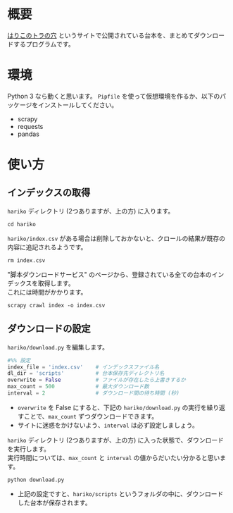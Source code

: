 # 概要

[はりこのトラの穴](https://haritora.net/) というサイトで公開されている台本を、まとめてダウンロードするプログラムです。

# 環境

Python 3 なら動くと思います。
`Pipfile` を使って仮想環境を作るか、以下のパッケージをインストールしてください。

- scrapy
- requests
- pandas

# 使い方

## インデックスの取得

`hariko` ディレクトリ (2つありますが、上の方) に入ります。

```
cd hariko
```

`hariko/index.csv` がある場合は削除しておかないと、クロールの結果が既存の内容に追記されるようです。

```
rm index.csv
```

"脚本ダウンロードサービス" のページから、登録されている全ての台本のインデックスを取得します。  
これには時間がかかります。

```
scrapy crawl index -o index.csv
```

## ダウンロードの設定

`hariko/download.py` を編集します。

```python
#%% 設定
index_file = 'index.csv'    # インデックスファイル名
dl_dir = 'scripts'          # 台本保存先ディレクトリ名
overwrite = False           # ファイルが存在したら上書きするか
max_count = 500             # 最大ダウンロード数
interval = 2                # ダウンロード間の待ち時間 (秒)
```

- `overwrite` を False にすると、下記の `hariko/download.py` の実行を繰り返すことで、`max_count` ずつダウンロードできます。
- サイトに迷惑をかけないよう、`interval` は必ず設定しましょう。

`hariko` ディレクトリ (2つありますが、上の方) に入った状態で、ダウンロードを実行します。  
実行時間については、`max_count` と `interval` の値からだいたい分かると思います。

```
python download.py
```

- 上記の設定ですと、`hariko/scripts` というフォルダの中に、ダウンロードした台本が保存されます。
